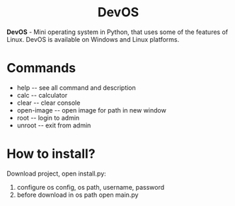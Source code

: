 <h1 align="center">DevOS</h1>
<b>DevOS</b> - Mini operating system in Python, that uses some of the features of Linux. DevOS is available on Windows and Linux platforms.

# Commands
<ul>
    <li>help -- see all command and description</li>
    <li>calc -- calculator</li>
    <li>clear -- clear console</li>
    <li>open-image -- open image for path in new window</li>
    <li>root -- login to admin</li>
    <li>unroot -- exit from admin</li>
</ul>

# How to install?
Download project, open install.py:
<ol>
    <li>configure os config, os path, username, password</li>
    <li>before download in os path open main.py</li>
</ol>
